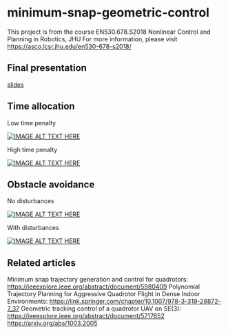 # minimum-snap-geometric-control
This project is from the course EN530.678.S2018 Nonlinear Control and Planning in Robotics, JHU
For more information, please visit https://asco.lcsr.jhu.edu/en530-678-s2018/

## Final presentation
[slides](https://drive.google.com/open?id=1APnwKnfsYUZB0-4T4GaXExabcxmzodVf)

## Time allocation

Low time penalty

[![IMAGE ALT TEXT HERE](https://img.youtube.com/vi/m1lIAcgYFYQ/0.jpg)](https://www.youtube.com/watch?v=m1lIAcgYFYQ)

High time penalty

[![IMAGE ALT TEXT HERE](https://img.youtube.com/vi/HpaOFfIOTrs/0.jpg)](https://www.youtube.com/watch?v=HpaOFfIOTrs)

## Obstacle avoidance

No disturbances

[![IMAGE ALT TEXT HERE](https://img.youtube.com/vi/bzi5rqWMOCg/0.jpg)](https://www.youtube.com/watch?v=bzi5rqWMOCg)

With disturbances

[![IMAGE ALT TEXT HERE](https://img.youtube.com/vi/gG9_Etc4188/0.jpg)](https://www.youtube.com/watch?v=gG9_Etc4188)

## Related articles
Minimum snap trajectory generation and control for quadrotors: https://ieeexplore.ieee.org/abstract/document/5980409
Polynomial Trajectory Planning for Aggressive Quadrotor Flight in Dense Indoor Environments: https://link.springer.com/chapter/10.1007/978-3-319-28872-7_37
Geometric tracking control of a quadrotor UAV on SE(3):
https://ieeexplore.ieee.org/abstract/document/5717652
https://arxiv.org/abs/1003.2005

